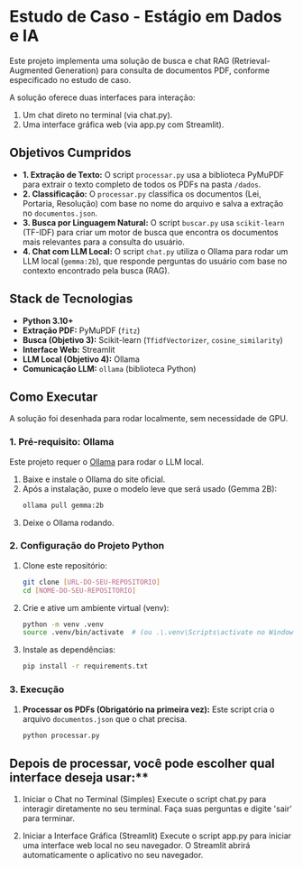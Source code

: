 # Estudo de Caso - Estágio em Dados e IA

Este projeto implementa uma solução de busca e chat RAG (Retrieval-Augmented Generation) para consulta de documentos PDF, conforme especificado no estudo de caso.

A solução oferece duas interfaces para interação:
1. Um chat direto no terminal (via chat.py).
2. Uma interface gráfica web (via app.py com Streamlit).

## Objetivos Cumpridos

* **1. Extração de Texto:** O script `processar.py` usa a biblioteca PyMuPDF para extrair o texto completo de todos os PDFs na pasta `/dados`.
* **2. Classificação:** O `processar.py` classifica os documentos (Lei, Portaria, Resolução) com base no nome do arquivo e salva a extração no `documentos.json`.
* **3. Busca por Linguagem Natural:** O script `buscar.py` usa `scikit-learn` (TF-IDF) para criar um motor de busca que encontra os documentos mais relevantes para a consulta do usuário.
* **4. Chat com LLM Local:** O script `chat.py` utiliza o Ollama para rodar um LLM local (`gemma:2b`), que responde perguntas do usuário com base no contexto encontrado pela busca (RAG).

## Stack de Tecnologias

* **Python 3.10+**
* **Extração PDF:** PyMuPDF (`fitz`)
* **Busca (Objetivo 3):** Scikit-learn (`TfidfVectorizer`, `cosine_similarity`)
* **Interface Web:** Streamlit
* **LLM Local (Objetivo 4):** Ollama
* **Comunicação LLM:** `ollama` (biblioteca Python)

## Como Executar 

A solução foi desenhada para rodar localmente, sem necessidade de GPU. 

### 1. Pré-requisito: Ollama

Este projeto requer o [Ollama](https://ollama.com) para rodar o LLM local.

1.  Baixe e instale o Ollama do site oficial.
2.  Após a instalação, puxe o modelo leve que será usado (Gemma 2B):
    ```bash
    ollama pull gemma:2b
    ```
3.  Deixe o Ollama rodando.

### 2. Configuração do Projeto Python

1.  Clone este repositório:
    ```bash
    git clone [URL-DO-SEU-REPOSITORIO]
    cd [NOME-DO-SEU-REPOSITORIO]
    ```

2.  Crie e ative um ambiente virtual (venv):
    ```bash
    python -m venv .venv
    source .venv/bin/activate  # (ou .\.venv\Scripts\activate no Windows)
    ```

3.  Instale as dependências:
    ```bash
    pip install -r requirements.txt
    ```

### 3. Execução

1.  **Processar os PDFs (Obrigatório na primeira vez):**
    Este script cria o arquivo `documentos.json` que o chat precisa.
    ```bash
    python processar.py
    ```

## Depois de processar, você pode escolher qual interface deseja usar:**

1. Iniciar o Chat no Terminal (Simples)
Execute o script chat.py para interagir diretamente no seu terminal.
Faça suas perguntas e digite 'sair' para terminar.

2. Iniciar a Interface Gráfica (Streamlit)
Execute o script app.py para iniciar uma interface web local no seu navegador.
O Streamlit abrirá automaticamente o aplicativo no seu navegador.



